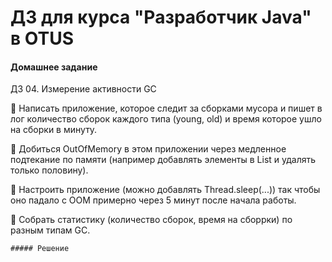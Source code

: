 ﻿# ДЗ для курса "Разработчик Java" в OTUS


#### Домашнее задание

ДЗ 04.  Измерение активности GC

:black_square_button: Написать приложение, которое следит за сборками мусора и пишет в лог количество сборок каждого типа
(young, old) и время которое ушло на сборки в минуту.

:black_square_button: Добиться OutOfMemory в этом приложении через медленное подтекание по памяти (например добавлять
элементы в List и удалять только половину).

:black_square_button: Настроить приложение (можно добавлять Thread.sleep(...)) так чтобы оно падало с OOM примерно через 5 минут
после начала работы.

:black_square_button: Собрать статистику (количество сборок, время на сборрки) по разным типам GC.


~~~`:ballot_box_with_check:`~~~
##### Решение